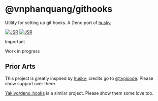 # @vnphanquang/githooks

Utility for setting up git hooks. A Deno port of [husky]

[![JSR][jsr.badge.package]][jsr.package] [![JSR][jsr.badge.score]][jsr.package]

> [!IMPORTANT]
> Work in progress

## Prior Arts

This project is greatly inspired by [husky]; credits go to [@typicode](https://github.com/typicode). Please show support over there.

[Yakiyo/deno_hooks](https://github.com/Yakiyo/deno_hooks) is a similar project. Please show them some love too.

[husky]: https://github.com/typicode/husky

[jsr.badge.package]: https://jsr.io/badges/@vnphanquang/githooks
[jsr.badge.score]: https://jsr.io/badges/@vnphanquang/githooks/score
[jsr.package]: https://jsr.io/@vnphanquang/githooks
